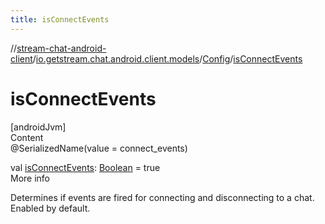 ```yaml
---
title: isConnectEvents
---
```

//[stream-chat-android-client](../../../index.md)/[io.getstream.chat.android.client.models](../index.md)/[Config](index.md)/[isConnectEvents](isConnectEvents.md)



# isConnectEvents  
[androidJvm]  
Content  
@SerializedName(value = connect_events)  
  
val [isConnectEvents](isConnectEvents.md): [Boolean](https://kotlinlang.org/api/latest/jvm/stdlib/kotlin/-boolean/index.html) = true  
More info  


Determines if events are fired for connecting and disconnecting to a chat. Enabled by default.

  



